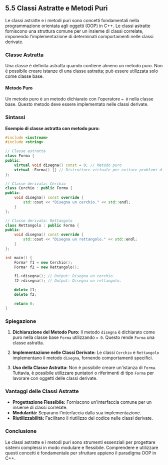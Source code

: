 ## 5.5 Classi Astratte e Metodi Puri

Le classi astratte e i metodi puri sono concetti fondamentali nella programmazione orientata agli oggetti (OOP) in C++. Le classi astratte forniscono una struttura comune per un insieme di classi correlate, imponendo l'implementazione di determinati comportamenti nelle classi derivate.

### Classe Astratta

Una classe è definita astratta quando contiene almeno un metodo puro. Non è possibile creare istanze di una classe astratta; può essere utilizzata solo come classe base.

#### Metodo Puro

Un metodo puro è un metodo dichiarato con l'operatore `= 0` nella classe base. Questo metodo deve essere implementato nelle classi derivate.

### Sintassi

**Esempio di classe astratta con metodo puro:**

```cpp
#include <iostream>
#include <string>

// Classe astratta
class Forma {
public:
    virtual void disegna() const = 0; // Metodo puro
    virtual ~Forma() {} // Distruttore virtuale per evitare problemi di memoria
};

// Classe derivata: Cerchio
class Cerchio : public Forma {
public:
    void disegna() const override {
        std::cout << "Disegna un cerchio." << std::endl;
    }
};

// Classe derivata: Rettangolo
class Rettangolo : public Forma {
public:
    void disegna() const override {
        std::cout << "Disegna un rettangolo." << std::endl;
    }
};

int main() {
    Forma* f1 = new Cerchio();
    Forma* f2 = new Rettangolo();

    f1->disegna(); // Output: Disegna un cerchio.
    f2->disegna(); // Output: Disegna un rettangolo.

    delete f1;
    delete f2;

    return 0;
}
```

### Spiegazione

1. **Dichiarazione del Metodo Puro:**
   Il metodo `disegna` è dichiarato come puro nella classe base `Forma` utilizzando `= 0`. Questo rende `Forma` una classe astratta.

2. **Implementazione nelle Classi Derivate:**
   Le classi `Cerchio` e `Rettangolo` implementano il metodo `disegna`, fornendo comportamenti specifici.

3. **Uso della Classe Astratta:**
   Non è possibile creare un'istanza di `Forma`. Tuttavia, è possibile utilizzare puntatori o riferimenti di tipo `Forma` per lavorare con oggetti delle classi derivate.

### Vantaggi delle Classi Astratte

- **Progettazione Flessibile:** Forniscono un'interfaccia comune per un insieme di classi correlate.
- **Modularità:** Separano l'interfaccia dalla sua implementazione.
- **Riutilizzabilità:** Facilitano il riutilizzo del codice nelle classi derivate.

### Conclusione

Le classi astratte e i metodi puri sono strumenti essenziali per progettare sistemi complessi in modo modulare e flessibile. Comprendere e utilizzare questi concetti è fondamentale per sfruttare appieno il paradigma OOP in C++.

